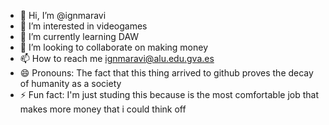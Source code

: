 - 👋 Hi, I’m @ignmaravi
- 👀 I’m interested in videogames
- 🌱 I’m currently learning DAW
- 💞️ I’m looking to collaborate on making money
- 📫 How to reach me ignmaravi@alu.edu.gva.es
- 😄 Pronouns: The fact that this thing arrived to github proves the decay of humanity as a society
- ⚡ Fun fact: I'm just studing this because is the most comfortable job that makes more money that i could think off

<!---
ignmaravi/ignmaravi is a ✨ special ✨ repository because its `README.md` (this file) appears on your GitHub profile.
You can click the Preview link to take a look at your changes.
--->
